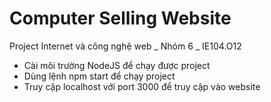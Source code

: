 # Computer Selling Website
Project Internet và công nghệ web _ Nhóm 6 _ IE104.O12
- Cài môi trường NodeJS để chạy được project
- Dùng lệnh npm start để chạy project
- Truy cập localhost với port 3000 để truy cập vào website
